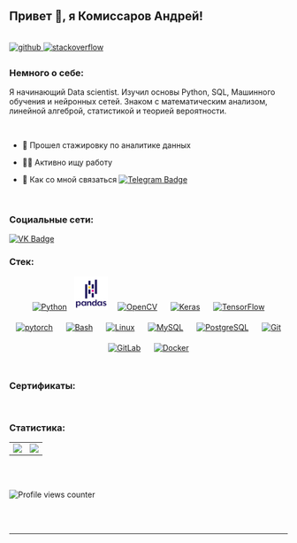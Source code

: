 ## Привет 👋, я Комиссаров Андрей!  
  
<br/>

<a href="https://github.com/DypuJIko" target="_blank">
<img src=https://img.shields.io/badge/github-%2324292e.svg?&style=for-the-badge&logo=github&logoColor=white alt=github style="margin-bottom: 5px;" />
</a>
<a href="https://ru.stackoverflow.com/users/529307/komissarov-andrey" target="_blank">
<img src=https://img.shields.io/badge/stackoverflow-%23F28032.svg?&style=for-the-badge&logo=stackoverflow&logoColor=white alt=stackoverflow style="margin-bottom: 5px;" />
</a>  
  
<br/>

### Немного о себе:  
Я начинающий Data scientist. Изучил основы Python, SQL, Машинного обучения и нейронных сетей. Знаком с математическим анализом, линейной алгеброй, статистикой и теорией вероятности.
  
<br/>
  
- 🏁 Прошел стажировку по аналитике данных  
  

- 👨‍💼 Активно ищу работу  
  

- 💬 Как со мной связаться [![Telegram Badge](https://img.shields.io/badge/-andreykomissarov-blue?style=flat&logo=Telegram&logoColor=white)](https://t.me/andreykomissarov69)

<br/>

### Социальные сети:

<a href="https://vk.com/id7028710" target="_blank">
<img src="https://cdn-icons-png.flaticon.com/512/145/145813.png" width="40" height="40" alt="VK Badge"/>
</a>
 
<br/>

### Стек:  
<div align="center">  
<a href="https://www.python.org/" target="_blank"><img style="margin: 10px" src="https://profilinator.rishav.dev/skills-assets/python-original.svg" alt="Python" height="50" /></a>
<img src="https://github.com/devicons/devicon/blob/master/icons/pandas/pandas-original-wordmark.svg" title="git" alt="git" width="60" height="60"/>&nbsp  
<a href="https://opencv.org/" target="_blank"><img style="margin: 10px" src="https://profilinator.rishav.dev/skills-assets/opencv-icon.svg" alt="OpenCV" height="50" /></a>
<a href="https://keras.io/" target="_blank"><img style="margin: 10px" src="https://profilinator.rishav.dev/skills-assets/keras.png" alt="Keras" height="50" /></a>
<a href="https://www.tensorflow.org/" target="_blank"><img style="margin: 10px" src="https://profilinator.rishav.dev/skills-assets/tensorflow-icon.svg" alt="TensorFlow" height="50" /></a>
<a href="https://pytorch.org/" target="_blank"><img style="margin: 10px" src="https://profilinator.rishav.dev/skills-assets/pytorch-icon.svg" alt="pytorch" height="50" /></a>   
<a href="https://www.gnu.org/software/bash/" target="_blank"><img style="margin: 10px" src="https://profilinator.rishav.dev/skills-assets/gnu_bash-icon.svg" alt="Bash" height="50" /></a>  
<a href="https://www.linux.org/" target="_blank"><img style="margin: 10px" src="https://profilinator.rishav.dev/skills-assets/linux-original.svg" alt="Linux" height="50" /></a>  
<a href="https://www.mysql.com/" target="_blank"><img style="margin: 10px" src="https://profilinator.rishav.dev/skills-assets/mysql-original-wordmark.svg" alt="MySQL" height="50" /></a> 
<a href="https://www.postgresql.org/" target="_blank"><img style="margin: 10px" src="https://profilinator.rishav.dev/skills-assets/postgresql-original-wordmark.svg" alt="PostgreSQL" height="50" /></a>  
<a href="https://github.com/" target="_blank"><img style="margin: 10px" src="https://profilinator.rishav.dev/skills-assets/git-scm-icon.svg" alt="Git" height="50" /></a>  
<a href="https://about.gitlab.com/" target="_blank"><img style="margin: 10px" src="https://profilinator.rishav.dev/skills-assets/gitlab.svg" alt="GitLab" height="60" /></a> 
<a href="https://www.docker.com/" target="_blank"><img style="margin: 10px" src="https://profilinator.rishav.dev/skills-assets/docker-original-wordmark.svg" alt="Docker" height="50" /></a>  
</div>  

<br/>  

### Сертификаты:



<br/>

### Статистика:  
<table><tr><td valign="top" width="50%">

<img src="https://github-readme-stats.vercel.app/api?username=DypuJIko&show_icons=true&count_private=true&hide_border=true" align="left" style="width: 100%" />

</td><td valign="top" width="50%">

<img src="https://github-readme-stats.vercel.app/api/top-langs/?username=DypuJIko&hide_border=true&layout=compact" align="left" style="width: 100%" />

</td></tr></table>  

<br/>  

  

<br/>  

![Profile views counter](https://komarev.com/ghpvc/?username=DypuJIko&&style=flat-square)  
  

<br/>  


<br />

----

